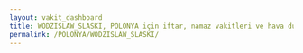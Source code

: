 ```yaml
---
layout: vakit_dashboard
title: WODZISLAW_SLASKI, POLONYA için iftar, namaz vakitleri ve hava durumu - ilçe/eyalet seç
permalink: /POLONYA/WODZISLAW_SLASKI/
---
```


<script type="text/javascript">
  var GLOBAL_COUNTRY = 'POLONYA';
  var GLOBAL_CITY = 'WODZISLAW_SLASKI';
  var GLOBAL_STATE = '';
  var lat = 72;
  var lon = 21;
</script>
